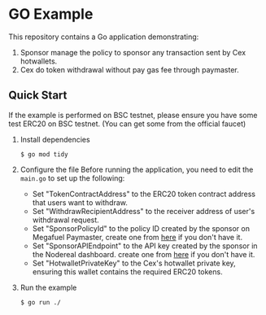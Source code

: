 # GO Example
This repository contains a Go application demonstrating:
1. Sponsor manage the policy to sponsor any transaction sent by Cex hotwallets.
2. Cex do token withdrawal without pay gas fee through paymaster.

## Quick Start

If the example is performed on BSC testnet, please ensure you have some test ERC20 on BSC testnet. (You can get some
from the official faucet)

1. Install dependencies
    ```shell
    $ go mod tidy
    ```
2. Configure the file
   Before running the application, you need to edit the `main.go` to set up the following:

   - Set "TokenContractAddress" to the ERC20 token contract address that users want to withdraw.
   - Set "WithdrawRecipientAddress" to the receiver address of user's withdrawal request.
   - Set "SponsorPolicyId" to the policy ID created by the sponsor on Megafuel Paymaster, create one 
   from [here](https://docs.nodereal.io/docs/megafuel-sponsor-guidelines) if you don't have it.
   - Set "SponsorAPIEndpoint" to the API key created by the sponsor in the Nodereal dashboard.
     create one from [here](https://docs.nodereal.io/docs/megafuel-sponsor-guidelines) if you don't have it.
   - Set "HotwalletPrivateKey" to the Cex's hotwallet private key, ensuring this wallet contains the required ERC20 tokens.

3. Run the example
   ```
   $ go run ./
   ```


